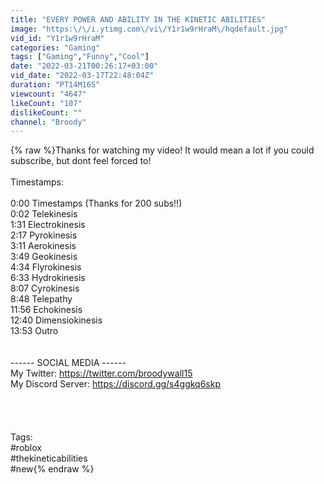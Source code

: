 ```yaml
---
title: "EVERY POWER AND ABILITY IN THE KINETIC ABILITIES"
image: "https:\/\/i.ytimg.com\/vi\/Y1r1w9rHraM\/hqdefault.jpg"
vid_id: "Y1r1w9rHraM"
categories: "Gaming"
tags: ["Gaming","Funny","Cool"]
date: "2022-03-21T00:26:17+03:00"
vid_date: "2022-03-17T22:48:04Z"
duration: "PT14M16S"
viewcount: "4647"
likeCount: "107"
dislikeCount: ""
channel: "Broody"
---
```

{% raw %}Thanks for watching my video! It would mean a lot if you could subscribe, but dont feel forced to!<br /><br />Timestamps:<br /><br />0:00 Timestamps (Thanks for 200 subs!!)<br />0:02 Telekinesis<br />1:31 Electrokinesis <br />2:17 Pyrokinesis<br />3:11 Aerokinesis<br />3:49 Geokinesis<br />4:34 Flyrokinesis<br />6:33 Hydrokinesis<br />8:07 Cyrokinesis<br />8:48 Telepathy<br />11:56 Echokinesis<br />12:40 Dimensiokinesis<br />13:53 Outro<br /><br /><br />------ SOCIAL MEDIA ------<br /> My Twitter:  <a rel="nofollow" target="blank" href="https://twitter.com/broodywall15">https://twitter.com/broodywall15</a><br /> My Discord Server:  <a rel="nofollow" target="blank" href="https://discord.gg/s4ggkq6skp">https://discord.gg/s4ggkq6skp</a><br /><br /><br /><br /><br />Tags:<br />#roblox<br />#thekineticabilities<br />#new{% endraw %}
